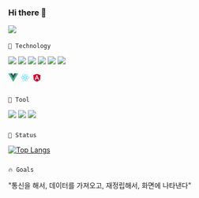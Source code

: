 ### Hi there 👋
![](https://img.shields.io/badge/version-v0.0.1-success)



```
🚀 Technology
```
<p>
  <img src="https://img.shields.io/badge/HTML5-F05138?style=flat&logo=html5&logoColor=white"/>
  <img src="https://img.shields.io/badge/CSS3-blue?style=flat&logo=html5&logoColor=white"/>
  <img src="https://img.shields.io/badge/Sass-ff69b4?style=flat&logo=html5&logoColor=white"/>
  <img src="https://img.shields.io/badge/JavaScript-yellow?style=flat&logo=html5&logoColor=white"/>
  <img src="https://img.shields.io/badge/TypeScript-informational?style=flat&logo=html5&logoColor=white"/>
  <img src="https://img.shields.io/badge/jQuery-fff?style=flat&logo=jQuery&logoColor=blue"/>
  <p>
    <code><img height="20" src="https://raw.githubusercontent.com/github/explore/80688e429a7d4ef2fca1e82350fe8e3517d3494d/topics/vue/vue.png"></code>
    <code><img height="20" src="https://raw.githubusercontent.com/github/explore/80688e429a7d4ef2fca1e82350fe8e3517d3494d/topics/react/react.png"></code>
    <code><img height="20" src="https://raw.githubusercontent.com/github/explore/80688e429a7d4ef2fca1e82350fe8e3517d3494d/topics/angular/angular.png"></code>
  </p>
</p>

###    
```
📃 Tool
```
<p>
  <img src="https://img.shields.io/badge/Visual Studio Code-24A4EA?style=flat&logo=Visual Studio Code&logoColor=white"/>
  <img src="https://img.shields.io/badge/Android Studio-3BD580?style=flat&logo=Android Studio&logoColor=white"/>
  <img src="https://img.shields.io/badge/GitHub-000?style=flat&logo=GitHub&logoColor=white"/>
</p>

###    
```
📌 Status
```

[![Top Langs](https://github-readme-stats.vercel.app/api/top-langs/?username=jaehyun1220&layout=compact)](https://github.com/anuraghazra/github-readme-stats)  

<!--
**jaehyun1220/jaehyun1220** is a ✨ _special_ ✨ repository because its `README.md` (this file) appears on your GitHub profile.

Here are some ideas to get you started:

- 🔭 I’m currently working on ...
- 🌱 I’m currently learning ...
- 👯 I’m looking to collaborate on ...
- 🤔 I’m looking for help with ...
- 💬 Ask me about ...
- 📫 How to reach me: ...
- 😄 Pronouns: ...
- ⚡ Fun fact: ...
-->



###    
```
🔥 Goals
```
"통신을 해서, 데이터를 가져오고, 재정립해서, 화면에 나타낸다"
